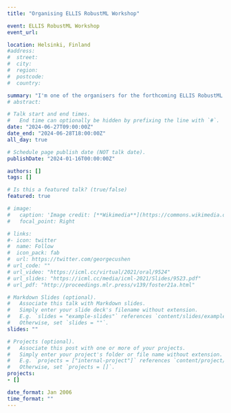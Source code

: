 ```yaml
---
title: "Organising ELLIS RobustML Workshop"

event: ELLIS RobustML Workshop
event_url:

location: Helsinki, Finland
#address:
#  street:
#  city:
#  region:
#  postcode:
#  country:

summary: "I'm one of the organisers for the forthcoming ELLIS RobustML workshop, taking place in June at Aalto University (Helsinki, Finland). If you'd like to share suggestions for the event, please fill in this [**short survey**](https://forms.gle/CxZ1c758Yabkj5tEA)."
# abstract:

# Talk start and end times.
#   End time can optionally be hidden by prefixing the line with `#`.
date: "2024-06-27T09:00:00Z"
date_end: "2024-06-28T18:00:00Z"
all_day: true

# Schedule page publish date (NOT talk date).
publishDate: "2024-01-16T00:00:00Z"

authors: []
tags: []

# Is this a featured talk? (true/false)
featured: true

# image:
#   caption: 'Image credit: [**Wikimedia**](https://commons.wikimedia.org/wiki/File:Artificial_Intelligence_%26_AI_%26_Machine_Learning_-_30212411048.jpg)'
#   focal_point: Right

# links:
#- icon: twitter
#  name: Follow
#  icon_pack: fab
#  url: https://twitter.com/georgecushen
# url_code: ""
# url_video: "https://icml.cc/virtual/2021/oral/9524"
# url_slides: "https://icml.cc/media/icml-2021/Slides/9523.pdf"
# url_pdf: "http://proceedings.mlr.press/v139/foster21a.html"

# Markdown Slides (optional).
#   Associate this talk with Markdown slides.
#   Simply enter your slide deck's filename without extension.
#   E.g. `slides = "example-slides"` references `content/slides/example-slides.md`.
#   Otherwise, set `slides = ""`.
slides: ""

# Projects (optional).
#   Associate this post with one or more of your projects.
#   Simply enter your project's folder or file name without extension.
#   E.g. `projects = ["internal-project"]` references `content/project/deep-learning/index.md`.
#   Otherwise, set `projects = []`.
projects:
- []

date_format: Jan 2006
time_format: ""
---
```


<!-- My submission 'Automated Adaptive Design in Real Time' has been selected as a finalist in the Mathematics category. I'll be presenting some of my research in the Houses of Commons during British Science Week. -->

<!-- using the code  **LQG20211214-OLO-Debate-GS-RG**. If you'd like to attend in person, please [DM me](https://twitter.com/desirivanova) for details on how to register. -->